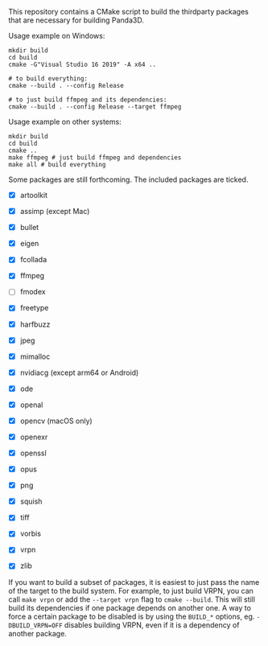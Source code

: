 This repository contains a CMake script to build the thirdparty packages that
are necessary for building Panda3D.

Usage example on Windows:

    mkdir build
    cd build
    cmake -G"Visual Studio 16 2019" -A x64 ..

    # to build everything:
    cmake --build . --config Release

    # to just build ffmpeg and its dependencies:
    cmake --build . --config Release --target ffmpeg

Usage example on other systems:

    mkdir build
    cd build
    cmake ..
    make ffmpeg # just build ffmpeg and dependencies
    make all # build everything

Some packages are still forthcoming.  The included packages are ticked.
- [x] artoolkit
- [x] assimp (except Mac)
- [x] bullet
- [x] eigen
- [x] fcollada
- [x] ffmpeg
- [ ] fmodex
- [x] freetype
- [x] harfbuzz
- [x] jpeg
- [x] mimalloc
- [x] nvidiacg (except arm64 or Android)
- [x] ode
- [x] openal
- [x] opencv (macOS only)
- [x] openexr
- [x] openssl
- [x] opus
- [x] png
- [x] squish
- [x] tiff
- [x] vorbis
- [x] vrpn
- [x] zlib


If you want to build a subset of packages, it is easiest to just pass the name
of the target to the build system.  For example, to just build VRPN, you can
call `make vrpn` or add the `--target vrpn` flag to `cmake --build`.
This will still build its dependencies if one package depends on another one.
A way to force a certain package to be disabled is by using the `BUILD_*`
options, eg. `-DBUILD_VRPN=OFF` disables building VRPN, even if it is a
dependency of another package.
